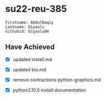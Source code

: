 # su22-reu-385

```
Firstname: AbdulBaqiy
Lastname: Diyaolu
Githubid: Diyaolu04
```
## Have Achieved
 -[x] updated install.md
 
 -[x] updated bio.md
 
 -[x] remove contractions python-graphics.md
 
 -[x] python3.10.5 install documentation
